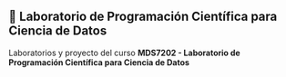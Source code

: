 ## 🧪 Laboratorio de Programación Científica para Ciencia de Datos

Laboratorios y proyecto del curso **MDS7202 - Laboratorio de Programación Científica para Ciencia de Datos**
